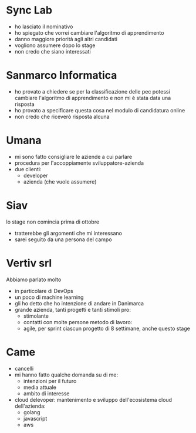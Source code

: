 # Sync Lab

- ho lasciato il nominativo
- ho spiegato che vorrei cambiare l'algoritmo di apprendimento
- danno maggiore priorità agli altri candidati
- vogliono assumere dopo lo stage
- non credo che siano interessati

# Sanmarco Informatica

- ho provato a chiedere se per la classificazione delle pec potessi cambiare
  l'algoritmo di apprendimento e non mi è stata data una risposta
- ho provato a specificare questa cosa nel modulo di candidatura online
- non credo che riceverò risposta alcuna

# Umana

- mi sono fatto consigliare le aziende a cui parlare
- procedura per l'accoppiamente sviluppatore-azienda
- due clienti:
    - developer
    - azienda (che vuole assumere)

# Siav

lo stage non comincia prima di ottobre
- tratterebbe gli argomenti che mi interessano
- sarei seguito da una persona del campo

# Vertiv srl

Abbiamo parlato molto
- in particolare di DevOps
- un poco di machine learning
- gli ho detto che ho intenzione di andare in Danimarca
- grande azienda, tanti progetti e tanti stimoli
pro:
    - stimolante
    - contatti con molte persone
metodo di lavoro:
    - agile, per sprint
ciascun progetto di 8 settimane, anche questo stage

# Came

- cancelli
- mi hanno fatto qualche domanda su di me:
    - intenzioni per il futuro
    - media attuale
    - ambito di interesse
- cloud delevoper: mantenimento e sviluppo dell'ecosistema cloud dell'azienda:
    - golang
    - javascript
    - aws
